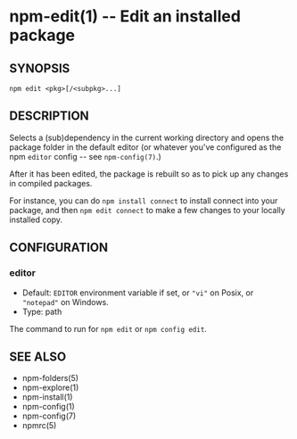 npm-edit(1) -- Edit an installed package
========================================

## SYNOPSIS

    npm edit <pkg>[/<subpkg>...]

## DESCRIPTION

Selects a (sub)dependency in the current
working directory and opens the package folder in the default editor
(or whatever you've configured as the npm `editor` config -- see
`npm-config(7)`.)

After it has been edited, the package is rebuilt so as to pick up any
changes in compiled packages.

For instance, you can do `npm install connect` to install connect
into your package, and then `npm edit connect` to make a few
changes to your locally installed copy.

## CONFIGURATION

### editor

* Default: `EDITOR` environment variable if set, or `"vi"` on Posix,
  or `"notepad"` on Windows.
* Type: path

The command to run for `npm edit` or `npm config edit`.

## SEE ALSO

* npm-folders(5)
* npm-explore(1)
* npm-install(1)
* npm-config(1)
* npm-config(7)
* npmrc(5)
